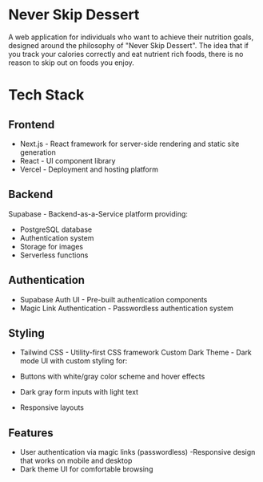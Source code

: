 # Never Skip Dessert
A web application for individuals who want to achieve their nutrition goals, designed around the philosophy of "Never Skip Dessert". The idea that if you track your calories correctly and eat nutrient rich foods, there is no reason to skip out on foods you enjoy.
# Tech Stack
## Frontend

- Next.js - React framework for server-side rendering and static site generation
- React - UI component library
- Vercel - Deployment and hosting platform

## Backend

Supabase - Backend-as-a-Service platform providing:

- PostgreSQL database
- Authentication system
- Storage for images
- Serverless functions



## Authentication

- Supabase Auth UI - Pre-built authentication components
- Magic Link Authentication - Passwordless authentication system

## Styling

- Tailwind CSS - Utility-first CSS framework
Custom Dark Theme - Dark mode UI with custom styling for:

- Buttons with white/gray color scheme and hover effects
- Dark gray form inputs with light text
- Responsive layouts



## Features

- User authentication via magic links (passwordless)
-Responsive design that works on mobile and desktop
- Dark theme UI for comfortable browsing

